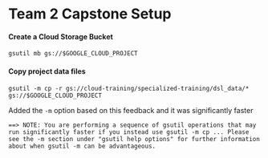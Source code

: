 # Team 2 Capstone Setup

#### Create a Cloud Storage Bucket
 
```gsutil mb gs://$GOOGLE_CLOUD_PROJECT``` 

#### Copy project data files

```gsutil -m cp -r gs://cloud-training/specialized-training/dsl_data/* gs://$GOOGLE_CLOUD_PROJECT```

Added the `-m` option based on this feedback and it was significantly faster
```
==> NOTE: You are performing a sequence of gsutil operations that may
run significantly faster if you instead use gsutil -m cp ... Please
see the -m section under "gsutil help options" for further information
about when gsutil -m can be advantageous.
```